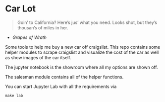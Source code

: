 # Car Lot
> Goin’ to California? Here’s jus’ what you need. Looks shot, but they’s thousan’s of miles in her.
- _Grapes of Wrath_

Some tools to help me buy a new car off craigslist. This repo contains some
helper modules to scrape craigslist and visualize the cost of the car as well
as show images of the car itself.

The jupyter notebook is the showroom where all my options are shown off.

The salesman module contains all of the helper functions.

You can start Jupyter Lab with all the requirements via
```
make lab
```
